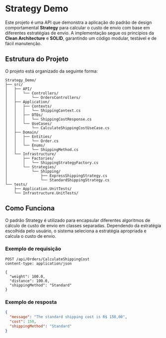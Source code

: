 # Strategy Demo

Este projeto é uma API que demonstra a aplicação do padrão de design comportamental **Strategy** para calcular o custo de envio com base em diferentes estratégias de envio. A implementação segue os princípios da **Clean Architecture** e **SOLID**, garantindo um código modular, testável e de fácil manutenção.

## Estrutura do Projeto

O projeto está organizado da seguinte forma:

```plaintext
Strategy_Demo/
├── src/
│   ├── API/
│   │   └── Controllers/
│   │       └── OrdersControllers/
│   ├── Application/
│   │   ├── Contexts/
│   │   │   └── ShippingContext.cs
│   │   ├── DTOs/
│   │   │   └── ShippingCostResponse.cs
│   │   └── UseCases/
│   │       └── CalculateShippingCostUseCase.cs
│   ├── Domain/
│   │   ├── Entities/
│   │   │   └── Order.cs
│   │   └── Enums/
│   │       └── ShippingMethod.cs
│   └── Infrastructure/
│       ├── Factories/
│       │   └── ShippingStrategyFactory.cs
│       └── Strategies/
│           └── Shipping/
│               ├── ExpressShippingStrategy.cs
│               └── StandardShippingStrategy.cs
└── tests/
    ├── Application.UnitTests/
    └── Infrastructure.UnitTests/
```

## Como Funciona

O padrão Strategy é utilizado para encapsular diferentes algoritmos de cálculo de custo de envio em classes separadas. Dependendo da estratégia escolhida pelo usuário, o sistema seleciona a estratégia apropriada e calcula o custo de envio.

### Exemplo de requisição

```http
POST /api/Orders/CalculateShippingCost
content-type: application/json

{
  "weight": 100.0,
  "distance": 100.0,
  "shippingMethod": "Standard"
}
```

### Exemplo de resposta

```json
{
  "message": "The standard shipping cost is R$ 150,00",
  "cost": 150,
  "shippingMethod": "Standard"
}
```
